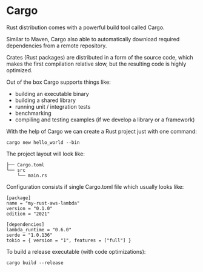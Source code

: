 # Cargo

Rust distribution comes with a powerful build tool called Cargo.

Similar to Maven, Cargo also able to automatically download required dependencies from a remote repository.

Crates (Rust packages) are distributed in a form of the source code, which makes the first compilation relative slow, but the resulting code is highly optimized.

Out of the box Cargo supports things like:

* building an executable binary
* building a shared library
* running unit / integration tests
* benchmarking
* compiling and testing examples (if we develop a library or a framework)

With the help of Cargo we can create a Rust project just with one command:

```
cargo new hello_world --bin
```

The project layout will look like:

```
├── Cargo.toml
└── src
    └── main.rs
```

Configuration consists if single Cargo.toml file which usually looks like:

```
[package]
name = "my-rust-aws-lambda"
version = "0.1.0"
edition = "2021"

[dependencies]
lambda_runtime = "0.6.0"
serde = "1.0.136"
tokio = { version = "1", features = ["full"] }
```

To build a release executable (with code optimizations):

```
cargo build --release
```
